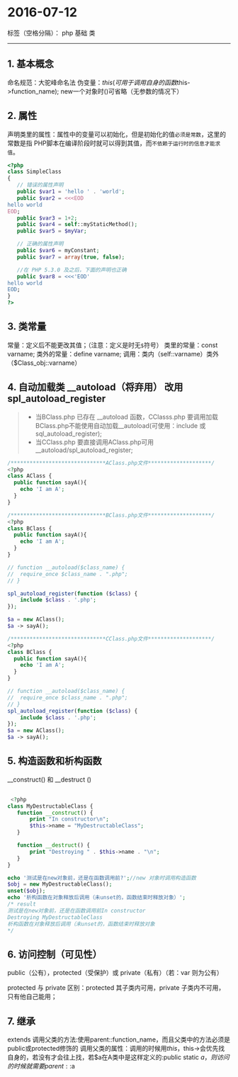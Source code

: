 # 2016-07-12
标签（空格分隔）： php 基础 类

---
## 1. 基本概念
命名规范：大驼峰命名法
伪变量：$this(可用于调用自身的函数$this->function_name);
new一个对象时()可省略（无参数的情况下）

## 2. 属性
声明类里的属性：属性中的变量可以初始化，但是初始化的值`必须是常数`，这里的常数是指 PHP脚本在编译阶段时就可以得到其值，而`不依赖于运行时的信息才能求值`。

```php
<?php
class SimpleClass
{
   // 错误的属性声明
   public $var1 = 'hello ' . 'world';
   public $var2 = <<<EOD
hello world
EOD;
   public $var3 = 1+2;
   public $var4 = self::myStaticMethod();
   public $var5 = $myVar;

   // 正确的属性声明
   public $var6 = myConstant;
   public $var7 = array(true, false);

   //在 PHP 5.3.0 及之后，下面的声明也正确
   public $var8 = <<<'EOD'
hello world
EOD;
}
?>
```

## 3. 类常量
常量：定义后不能更改其值；（注意：定义是时无`$`符号）
类里的常量：const varname;
类外的常量：define varname;
调用：类内（self::varname）类外（$Class_obj::varname）

## 4. 自动加载类  __autoload（将弃用） 改用 spl_autoload_register
> * 当BClass.php 已存在 __autoload 函数，CClasss.php 要调用加载BClass.php不能使用自动加载__autoload(可使用：include 或 sql_autoload_register);
> * 当CClass.php 要直接调用AClass.php可用__autoload/spl_autoload_register;

```php
/******************************AClass.php文件********************/
<?php
class AClass {
  public function sayA(){
    echo 'I am A';
  }
}

/******************************BClass.php文件********************/
<?php
class BClass {
  public function sayA(){
    echo 'I am A';
  }
}

// function __autoload($class_name) {
//  require_once $class_name . ".php";
// }

spl_autoload_register(function ($class) {
    include $class . '.php';
});

$a = new AClass();
$a -> sayA();

/******************************CClass.php文件********************/
<?php
class BClass {
  public function sayA(){
    echo 'I am A';
  }
}

// function __autoload($class_name) {
//  require_once $class_name . ".php";
// }
spl_autoload_register(function ($class) {
    include $class . '.php';
});
$a = new AClass();
$a -> sayA();

```

## 5. 构造函数和析构函数
 __construct() 和 __destruct ()
 
```php
 
 <?php
class MyDestructableClass {
   function __construct() {
       print "In constructor\n";
       $this->name = "MyDestructableClass";
   }

   function __destruct() {
       print "Destroying " . $this->name . "\n";
   }
}

echo '测试是在new对象前，还是在函数调用前?';//new 对象时调用构造函数
$obj = new MyDestructableClass();
unset($obj);
echo '析构函数在对象释放后调用（未unset的，函数结束时释放对象）';
/* result
测试是在new对象前，还是在函数调用前In constructor
Destroying MyDestructableClass
析构函数在对象释放后调用（未unset的，函数结束时释放对象
*/

```

## 6. 访问控制（可见性）
 public（公有），protected（受保护）或 private（私有）（若：var 则为公有）
 
 protected 与 private 区别：protected 其子类内可用，private 子类内不可用，只有他自己能用；
 
## 7. 继承
extends 
调用父类的方法:使用parent::function_name，而且父类中的方法必须是public或protected修饰的
调用父类的属性：调用的时候用$this，$this->会优先找自身的，若没有才会往上找，若$a在A类中是这样定义的:public static $a，则访问的时候就需要parent::$a